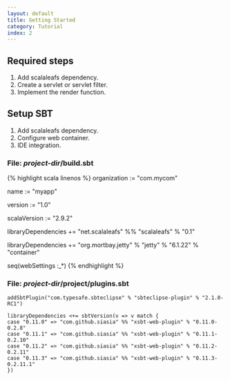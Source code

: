```yaml
---
layout: default
title: Getting Started
category: Tutorial
index: 2
---
```


## Required steps

1. Add scalaleafs dependency.
2. Create a servlet or servlet filter.
3. Implement the render function.

## Setup SBT

1. Add scalaleafs dependency.
2. Configure web container.
3. IDE integration.

### File: *project-dir*/build.sbt
{% highlight scala linenos %}
organization := "com.mycom"

name := "myapp"

version := "1.0"

scalaVersion := "2.9.2"

libraryDependencies += "net.scalaleafs" %% "scalaleafs" % "0.1"

libraryDependencies += "org.mortbay.jetty" % "jetty" % "6.1.22" % "container"

seq(webSettings :_*)
{% endhighlight %}

### File: *project-dir*/project/plugins.sbt
```
addSbtPlugin("com.typesafe.sbteclipse" % "sbteclipse-plugin" % "2.1.0-RC1")

libraryDependencies <+= sbtVersion(v => v match {
case "0.11.0" => "com.github.siasia" %% "xsbt-web-plugin" % "0.11.0-0.2.8"
case "0.11.1" => "com.github.siasia" %% "xsbt-web-plugin" % "0.11.1-0.2.10"
case "0.11.2" => "com.github.siasia" %% "xsbt-web-plugin" % "0.11.2-0.2.11"
case "0.11.3" => "com.github.siasia" %% "xsbt-web-plugin" % "0.11.3-0.2.11.1"
})
```

